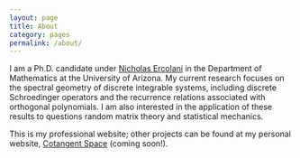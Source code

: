 ```yaml
---
layout: page
title: About
category: pages
permalink: /about/
---
```


I am a Ph.D. candidate under [Nicholas Ercolani](http://math.arizona.edu/~ercolani) in the Department of Mathematics at the University of Arizona.
My current research focuses on the spectral geometry of discrete integrable systems, including discrete Schroedinger operators and the recurrence relations associated with orthogonal polynomials.
I am also interested in the application of these results to questions random matrix theory and statistical mechanics.

This is my professional website; other projects can be found at my personal website, [Cotangent Space](http://cotangent.space) (coming soon!).
